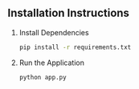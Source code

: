 ## Installation Instructions

1. Install Dependencies
   
   ```bash
   pip install -r requirements.txt
   ```

2. Run the Application

   ```bash
   python app.py
   ```
